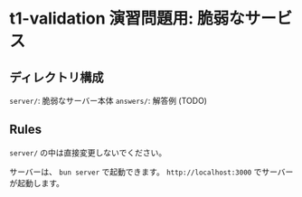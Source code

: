 # t1-validation 演習問題用: 脆弱なサービス

## ディレクトリ構成

`server/`: 脆弱なサーバー本体
`answers/`: 解答例 (TODO)

## Rules

`server/` の中は直接変更しないでください。

サーバーは、 `bun server` で起動できます。
`http://localhost:3000` でサーバーが起動します。
